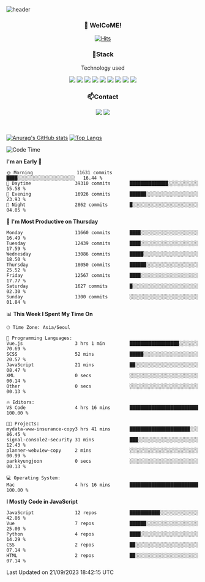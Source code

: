 ![header](https://capsule-render.vercel.app/api?type=waving&color=gradient&height=200&text=Kyungjoon&fontAlign=70&fontAlignY=40&animation=twinkling)

<h3 align="center">👋 WelCoME!</h3>

<div align=center>
  
[![Hits](https://hits.seeyoufarm.com/api/count/incr/badge.svg?url=https%3A%2F%2Fgithub.com%2Fuvula6921&count_bg=%2322BAC9&title_bg=%23827F7F&icon=iconify.svg&icon_color=%2325A27F&title=visits&edge_flat=false)](https://hits.seeyoufarm.com)
  
</div>
<h3 align="center">📌Stack</h3>
<p align="center">Technology used</p>
<div align="center"><img src="https://img.shields.io/badge/HTML5-E34F26?style=flat-square&logo=HTML5&logoColor=white"></img> <img src="https://img.shields.io/badge/CSS3-0A84FF?style=flat-square&logo=CSS3&logoColor=white"></img> <img src="https://img.shields.io/badge/JavaScript-FFCD11?style=flat-square&logo=JavaScript&logoColor=white"></img> <img src="https://img.shields.io/badge/React-00BCF6?style=flat-square&logo=React&logoColor=white"></img> <img src="https://img.shields.io/badge/jQuery-3655FF?style=flat-square&logo=jQuery&logoColor=white"></img> <img src="https://img.shields.io/badge/Ruby-E0115F?style=flat-square&logo=Ruby&logoColor=white"></img> <img src="https://img.shields.io/badge/Python-4B8BBE?style=flat-square&logo=Python&logoColor=white"></img> <img src="https://img.shields.io/badge/Vue-4FC08D?style=flat-square&logo=Vue.js&logoColor=white"></img> <img src="https://img.shields.io/badge/Nuxt-00DC82?style=flat-square&logo=Nuxt.js&logoColor=white"></img></div>

<h3 align="center">📫Contact</h3>
<div align="center"><a href="https://velog.io/@uvula6921/"><img src="https://img.shields.io/badge/Blog-20c997?style=flat-square&logo=V&logoColor=white"/></a> <a href="pkj6921@gmail.com"><img src="https://img.shields.io/badge/Gmail-EA4335?style=flat-square&logo=Gmail&logoColor=white"/></a></div>
<br>
<br>

[![Anurag's GitHub stats](https://github-readme-stats.vercel.app/api?username=uvula6921&hide=stars,issues&show_icons=true&count_private=true&theme=tokyonight)](https://github.com/anuraghazra/github-readme-stats)
[![Top Langs](https://github-readme-stats.vercel.app/api/top-langs/?username=uvula6921&hide=css,jupyter%20notebook,html&exclude_repo=uvula6921,uvula6921.github.io&layout=compact&langs_count=8)](https://github.com/anuraghazra/github-readme-stats)

<!--START_SECTION:waka-->
![Code Time](http://img.shields.io/badge/Code%20Time-1%2C818%20hrs%2050%20mins-blue)

**I'm an Early 🐤** 

```text
🌞 Morning                11631 commits       ████░░░░░░░░░░░░░░░░░░░░░   16.44 % 
🌆 Daytime                39310 commits       ██████████████░░░░░░░░░░░   55.58 % 
🌃 Evening                16926 commits       ██████░░░░░░░░░░░░░░░░░░░   23.93 % 
🌙 Night                  2862 commits        █░░░░░░░░░░░░░░░░░░░░░░░░   04.05 % 
```
📅 **I'm Most Productive on Thursday** 

```text
Monday                   11660 commits       ████░░░░░░░░░░░░░░░░░░░░░   16.49 % 
Tuesday                  12439 commits       ████░░░░░░░░░░░░░░░░░░░░░   17.59 % 
Wednesday                13086 commits       █████░░░░░░░░░░░░░░░░░░░░   18.50 % 
Thursday                 18050 commits       ██████░░░░░░░░░░░░░░░░░░░   25.52 % 
Friday                   12567 commits       ████░░░░░░░░░░░░░░░░░░░░░   17.77 % 
Saturday                 1627 commits        █░░░░░░░░░░░░░░░░░░░░░░░░   02.30 % 
Sunday                   1300 commits        ░░░░░░░░░░░░░░░░░░░░░░░░░   01.84 % 
```


📊 **This Week I Spent My Time On** 

```text
🕑︎ Time Zone: Asia/Seoul

💬 Programming Languages: 
Vue.js                   3 hrs 1 min         ██████████████████░░░░░░░   70.69 % 
SCSS                     52 mins             █████░░░░░░░░░░░░░░░░░░░░   20.57 % 
JavaScript               21 mins             ██░░░░░░░░░░░░░░░░░░░░░░░   08.47 % 
XML                      0 secs              ░░░░░░░░░░░░░░░░░░░░░░░░░   00.14 % 
Other                    0 secs              ░░░░░░░░░░░░░░░░░░░░░░░░░   00.13 % 

🔥 Editors: 
VS Code                  4 hrs 16 mins       █████████████████████████   100.00 % 

🐱‍💻 Projects: 
mydata-www-insurance-copy3 hrs 41 mins       ██████████████████████░░░   86.45 % 
signal-console2-security 31 mins             ███░░░░░░░░░░░░░░░░░░░░░░   12.43 % 
planner-webview-copy     2 mins              ░░░░░░░░░░░░░░░░░░░░░░░░░   00.99 % 
parkkyungjoon            0 secs              ░░░░░░░░░░░░░░░░░░░░░░░░░   00.13 % 

💻 Operating System: 
Mac                      4 hrs 16 mins       █████████████████████████   100.00 % 
```

**I Mostly Code in JavaScript** 

```text
JavaScript               12 repos            ███████████░░░░░░░░░░░░░░   42.86 % 
Vue                      7 repos             ██████░░░░░░░░░░░░░░░░░░░   25.00 % 
Python                   4 repos             ████░░░░░░░░░░░░░░░░░░░░░   14.29 % 
CSS                      2 repos             ██░░░░░░░░░░░░░░░░░░░░░░░   07.14 % 
HTML                     2 repos             ██░░░░░░░░░░░░░░░░░░░░░░░   07.14 % 
```




 Last Updated on 21/09/2023 18:42:15 UTC
<!--END_SECTION:waka-->
